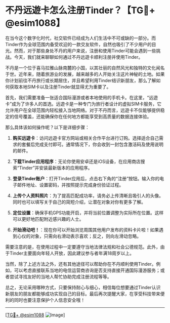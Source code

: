 # 不丹远遊卡怎么注册Tinder？【TG💪+ @esim1088】

在当今这个数字化时代，社交软件已经成为人们生活中不可或缺的一部分。而Tinder作为全球范围内备受欢迎的一款交友软件，自然也吸引了不少用户的目光。然而，对于那些身处不丹的用户来说，注册和使用Tinder可能会遇到一些挑战。今天，我们就来聊聊如何通过不丹远遊卡顺利注册并使用Tinder。

不丹是一个位于喜马拉雅山脉南麓的小国，以其壮丽的自然风光和独特的文化闻名于世。近年来，随着旅游业的发展，越来越多的人开始关注这片神秘的土地。如果你计划前往不丹旅行或长期居住，并且希望利用Tinder结识新朋友，那么了解如何获取本地SIM卡以及注册Tinder就显得尤为重要了。

首先，我们需要准备一张适合国际漫游或者本地使用的手机卡。在这里，“远遊卡”成为了许多人的首选。远遊卡是一种专门为旅行者设计的虚拟SIM卡服务，它允许用户在全球范围内轻松接入当地网络。对于不丹而言，远遊卡不仅能够提供稳定的信号覆盖，还能确保你在任何地方都能享受到高质量的数据连接体验。

那么具体该如何操作呢？以下是详细步骤：

1. **购买远遊卡**：访问远遊卡官方网站或相关合作平台进行订购。选择适合自己需求的套餐后完成支付即可。通常情况下，你会收到一封包含激活码及使用说明的邮件。
   
2. **下载Tinder应用程序**：无论你使用安卓还是iOS设备，在应用商店搜索“Tinder”并安装最新版本的应用程序。

3. **登录Tinder账户**：打开Tinder应用后，点击右下角的“注册”按钮。输入你的电子邮件地址、设置密码，并按照提示完成身份验证过程。

4. **上传个人资料照片**：为了提高匹配成功率，请务必上传清晰且吸引人的头像。同时也可以填写关于自己的简短介绍，让潜在对象对你有更多了解。

5. **定位设置**：确保手机GPS功能开启，并将当前位置调整为实际所在位置。这样可以更好地匹配附近感兴趣的人士。

6. **开始滑动吧！**：现在你可以开始浏览周围其他用户发布的资料卡片啦！如果遇到心仪的对象，只需向右滑动表示喜欢；反之，则向左滑动忽略。

需要注意的是，在使用过程中一定要遵守当地法律法规和社会公德规范。此外，由于Tinder主要面向年轻人开放，因此建议参与者年满18周岁以上。

当然，除了上述方法之外，还有其他途径可以帮助你在不丹顺利使用Tinder。例如，可以考虑直接联系当地的电信运营商咨询是否支持直接开通国际漫游服务；或者尝试寻找友好的当地人帮忙协助完成注册流程等等。

总之，无论采用哪种方式，只要保持耐心与细心，相信每位想要通过Tinder认识新朋友的朋友都能够成功实现自己的目标。最后再次提醒大家，在享受科技带来便利的同时也要注意保护个人信息安全哦！

---

[[TG💪+ @esim1088](https://t.me/s/esim1088) ![Image](https://i.postimg.cc/4NQfJmqS/Snipaste-2025-05-13-00-14-12.png)]